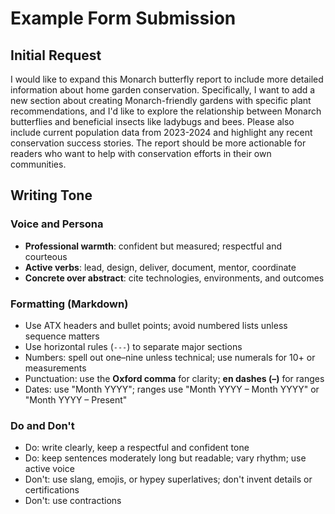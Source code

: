 # Example Form Submission

## Initial Request

I would like to expand this Monarch butterfly report to include more detailed information about home garden conservation. Specifically, I want to add a new section about creating Monarch-friendly gardens with specific plant recommendations, and I'd like to explore the relationship between Monarch butterflies and beneficial insects like ladybugs and bees. Please also include current population data from 2023-2024 and highlight any recent conservation success stories. The report should be more actionable for readers who want to help with conservation efforts in their own communities.

## Writing Tone

### Voice and Persona

- **Professional warmth**: confident but measured; respectful and courteous
- **Active verbs**: lead, design, deliver, document, mentor, coordinate
- **Concrete over abstract**: cite technologies, environments, and outcomes

### Formatting (Markdown)

- Use ATX headers and bullet points; avoid numbered lists unless sequence matters
- Use horizontal rules (`---`) to separate major sections
- Numbers: spell out one–nine unless technical; use numerals for 10+ or measurements
- Punctuation: use the **Oxford comma** for clarity; **en dashes (–)** for ranges
- Dates: use "Month YYYY"; ranges use "Month YYYY – Month YYYY" or "Month YYYY – Present"

### Do and Don't

- Do: write clearly, keep a respectful and confident tone
- Do: keep sentences moderately long but readable; vary rhythm; use active voice
- Don't: use slang, emojis, or hypey superlatives; don't invent details or certifications
- Don't: use contractions

